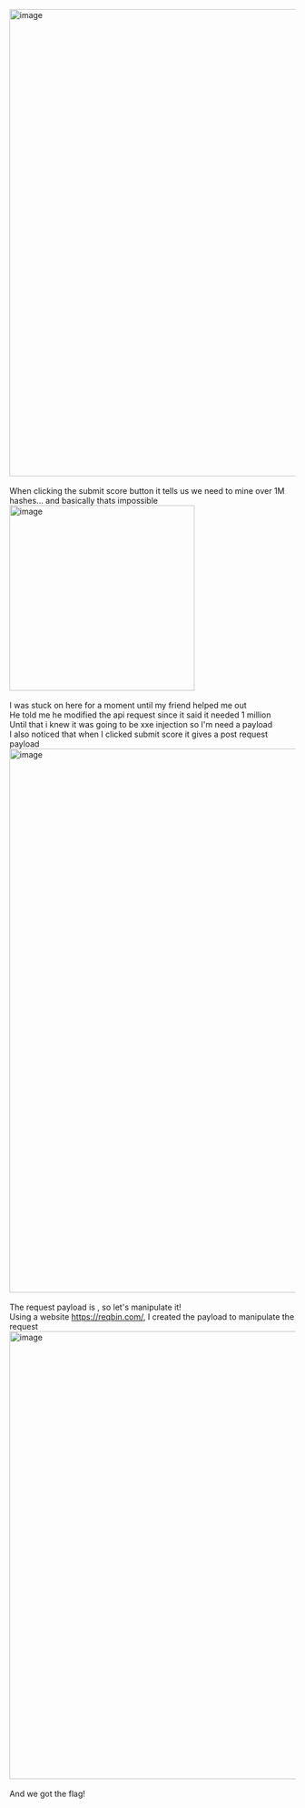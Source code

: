 <img width="822" alt="image" src="https://user-images.githubusercontent.com/79892065/158341394-c9323cdb-44a6-4170-828c-e04a65c22b5a.png"><br>
<br>When clicking the submit score button it tells us we need to mine over 1M hashes... and basically thats impossible
<br><img width="326" alt="image" src="https://user-images.githubusercontent.com/79892065/158341482-713e7641-2c40-4e4f-9792-a32050f3ad3a.png"><br>
<br>I was stuck on here for a moment until my friend helped me out
<br>He told me he modified the api request since it said it needed 1 million
<br>Until that i knew it was going to be xxe injection so I'm need a payload
<br>I also noticed that when I clicked submit score it gives a post request payload
<br><img width="957" alt="image" src="https://user-images.githubusercontent.com/79892065/177120176-8c8b35c2-9b9c-442c-80ee-f910ca208abf.png"><br>
<br>The request payload is <score>, so let's manipulate it!
<br>Using a website https://reqbin.com/, I created the payload to manipulate the request 
<br><img width="788" alt="image" src="https://user-images.githubusercontent.com/79892065/158342507-47efa9af-6a62-4db7-9829-3b74734e9b73.png"><br>
<br>And we got the flag!
